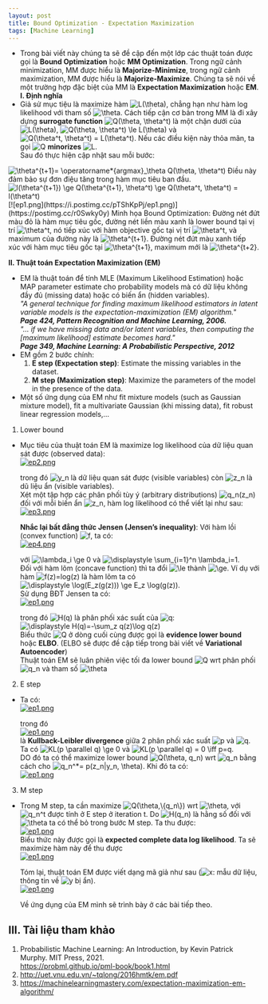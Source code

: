 ```yaml
---
layout: post
title: Bound Optimization - Expectation Maximization
tags: [Machine Learning]
---
```




- Trong bài viết này chúng ta sẽ đề cập đến một lớp các thuật toán được gọi là **Bound Optimization** hoặc **MM Optimization**. Trong ngữ cảnh minimization, MM được hiểu là **Majorize-Minimize**, trong ngữ cảnh maximization, MM được hiểu là **Majorize-Maximize**. Chúng ta sẽ nói về một trường hợp đặc biệt của MM là **Expectation Maximization** hoặc **EM**.  
  **I. Định nghĩa**
- Giả sử mục tiệu là maximize hàm <img src="https://i.upmath.me/svg/L(%5Ctheta)" alt="L(\theta)" />, chẳng hạn như hàm log likelihood với tham số <img src="https://i.upmath.me/svg/%5Ctheta" alt="\theta" />. Cách tiếp cận cơ bản trong MM là đi xây dựng **surrogate function** <img src="https://i.upmath.me/svg/Q(%5Ctheta%2C%20%5Ctheta%5Et)" alt="Q(\theta, \theta^t)" /> là một chặn dưới của <img src="https://i.upmath.me/svg/L(%5Ctheta)" alt="L(\theta)" />, <img src="https://i.upmath.me/svg/Q(%5Ctheta%2C%20%5Ctheta%5Et)%20%5Cle%20L(%5Ctheta)" alt="Q(\theta, \theta^t) \le L(\theta)" /> và <img src="https://i.upmath.me/svg/Q(%5Ctheta%5Et%2C%20%5Ctheta%5Et)%20%3D%20L(%5Ctheta%5Et)" alt="Q(\theta^t, \theta^t) = L(\theta^t)" />. Nếu các điều kiện này thỏa mãn, ta gọi <img src="https://i.upmath.me/svg/Q" alt="Q" /> **minorizes** <img src="https://i.upmath.me/svg/L" alt="L" />.  
Sau đó thực hiện cập nhật sau mỗi bước:  
<img src="https://i.upmath.me/svg/%5Ctheta%5E%7Bt%2B1%7D%3D%20%5Coperatorname*%7Bargmax%7D_%5Ctheta%20Q(%5Ctheta%2C%20%5Ctheta%5Et)%20" alt="\theta^{t+1}= \operatorname*{argmax}_\theta Q(\theta, \theta^t) " />  
Điều này đảm bảo sự đơn điệu tăng trong hàm mục tiêu ban đầu.   
<img src="https://i.upmath.me/svg/l(%5Ctheta%5E%7Bt%2B1%7D)%20%5Cge%20Q(%5Ctheta%5E%7Bt%2B1%7D%2C%20%5Ctheta%5Et)%20%5Cge%20Q(%5Ctheta%5Et%2C%20%5Ctheta%5Et)%20%3D%20l(%5Ctheta%5Et)" alt="l(\theta^{t+1}) \ge Q(\theta^{t+1}, \theta^t) \ge Q(\theta^t, \theta^t) = l(\theta^t)" />  
[![ep1.png](https://i.postimg.cc/pTShKpPj/ep1.png)](https://postimg.cc/r0Swky0y)  
                       Minh họa Bound Optimization: Đường nét đứt màu đỏ là hàm mục tiêu gốc, đường nét liền màu xanh là lower bound tại vị trí <img src="https://i.upmath.me/svg/%5Ctheta%5Et" alt="\theta^t" />, nó tiếp xúc với hàm objective gốc tại vị trí <img src="https://i.upmath.me/svg/%5Ctheta%5Et" alt="\theta^t" />, và maximum của đường này là <img src="https://i.upmath.me/svg/%5Ctheta%5E%7Bt%2B1%7D" alt="\theta^{t+1}" />. Đường nét đứt màu xanh tiếp xúc với hàm mục tiêu gốc tại <img src="https://i.upmath.me/svg/%5Ctheta%5E%7Bt%2B1%7D" alt="\theta^{t+1}" />, maximum mới là <img src="https://i.upmath.me/svg/%5Ctheta%5E%7Bt%2B2%7D" alt="\theta^{t+2}" />.  
                       
 **II. Thuật toán Expectation Maximization (EM)**  

- EM là thuật toán để tính MLE (Maximum Likelihood Estimation) hoặc MAP parameter estimate cho probability models mà có dữ liệu không đầy đủ (missing data) hoặc có biến ẩn (hidden variables).    
*"A general technique for finding maximum likelihood estimators in latent variable models is the expectation-maximization (EM) algorithm."*  
***Page 424, Pattern Recognition and Machine Learning, 2006.***  
*"… if we have missing data and/or latent variables, then computing the [maximum likelihood] estimate becomes hard."*  
***Page 349, Machine Learning: A Probabilistic Perspective, 2012***  
- EM gồm 2 bước chính:  
  1. **E step (Expectation step)**: Estimate the missing variables in the dataset.
  2. **M step (Maximization step)**: Maximize the parameters of the model in the presence of the data.  
- Một số ứng dụng của EM như fit mixture models (such as Gaussian mixture model), fit a multivariate Gaussian (khi missing data), fit robust linear regression models,...  
  
 1. Lower bound  
- Mục tiêu của thuật toán EM là maximize log likelihood của dữ liệu quan sát được (observed data):  
[![ep2.png](https://i.postimg.cc/HLvXtpmQ/ep2.png)](https://postimg.cc/xkHXfVcC)  
  
    trong đó <img src="https://i.upmath.me/svg/y_n" alt="y_n" /> là dữ liệu quan sát được (visible variables) còn <img src="https://i.upmath.me/svg/z_n" alt="z_n" /> là dũ liệu ẩn (visible variables).  
   Xét một tập hợp các phân phối tùy ý (arbitrary distributions) <img src="https://i.upmath.me/svg/q_n(z_n)" alt="q_n(z_n)" /> đối với mỗi biến ẩn <img src="https://i.upmath.me/svg/z_n" alt="z_n" />, hàm log likelihood có thể viết lại như sau:  
[![ep3.png](https://i.postimg.cc/L51WpCDb/ep3.png)](https://postimg.cc/LgmDkVrt)  
  
     **Nhắc lại bất đẳng thức Jensen (Jensen’s inequality)**: Với hàm lồi (convex function) <img src="https://i.upmath.me/svg/f" alt="f" />, ta có:  
[![ep4.png](https://i.postimg.cc/ncsFspRy/ep4.png)](https://postimg.cc/N5cqSqwD)  
  
  với <img src="https://i.upmath.me/svg/%5Clambda_i%20%5Cge%200" alt="\lambda_i \ge 0" /> và <img src="https://i.upmath.me/svg/%5Cdisplaystyle%20%5Csum_%7Bi%3D1%7D%5En%20%5Clambda_i%3D1" alt="\displaystyle \sum_{i=1}^n \lambda_i=1" />.  
  Đối với hàm lõm (concave function) thì ta đổi <img src="https://i.upmath.me/svg/%5Cle%20" alt="\le " /> thành <img src="https://i.upmath.me/svg/%5Cge" alt="\ge" />. Ví dụ với hàm <img src="https://i.upmath.me/svg/f(z)%3Dlog(z)" alt="f(z)=log(z)" /> là hàm lõm ta có  <img src="https://i.upmath.me/svg/%5Cdisplaystyle%20%5Clog(E_z(g(z)))%20%5Cge%20E_z%20%5Clog(g(z))" alt="\displaystyle \log(E_z(g(z))) \ge E_z \log(g(z))" />.  
  Sử dụng BĐT Jensen ta có:  
[![ep1.png](https://i.postimg.cc/pVmQdnvR/ep1.png)](https://postimg.cc/G91T7t95)
  
   trong đó <img src="https://i.upmath.me/svg/H(q)" alt="H(q)" /> là phân phối xác suất của <img src="https://i.upmath.me/svg/q" alt="q" />:  
  <img src="https://i.upmath.me/svg/%5Cdisplaystyle%20H(q)%3D-%5Csum_z%20q(z)%5Clog%20q(z)" alt="\displaystyle H(q)=-\sum_z q(z)\log q(z)" />  
  Biểu thức <img src="https://i.upmath.me/svg/Q" alt="Q" /> ở dòng cuối cùng được gọi là **evidence lower bound** hoặc **ELBO**. (ELBO sẽ được đề cập tiếp trong bài viết về **Variational Autoencoder**)  
 Thuật toán EM sẽ luân phiên việc tối đa lower bound <img src="https://i.upmath.me/svg/Q" alt="Q" /> wrt phân phối <img src="https://i.upmath.me/svg/q_n" alt="q_n" /> và tham số <img src="https://i.upmath.me/svg/%5Ctheta" alt="\theta" />  
   
 2. E step
- Ta có:  
[![ep1.png](https://i.postimg.cc/7Zt0DxRf/ep1.png)](https://postimg.cc/sMSv4Rsr)  
  
  trong đó  
[![ep1.png](https://i.postimg.cc/fTw99tnV/ep1.png)](https://postimg.cc/QVyCLMMD)  
là **Kullback-Leibler divergence** giữa 2 phân phối xác suất <img src="https://i.upmath.me/svg/p" alt="p" /> và <img src="https://i.upmath.me/svg/q" alt="q" />. Ta có <img src="https://i.upmath.me/svg/KL(p%20%5Cparallel%20q)%20%5Cge%200" alt="KL(p \parallel q) \ge 0" /> và <img src="https://i.upmath.me/svg/KL(p%20%5Cparallel%20q)%20%3D%200%20%5Ciff%20p%3Dq" alt="KL(p \parallel q) = 0 \iff p=q" />.  
DO đó ta có thể maximize lower bound <img src="https://i.upmath.me/svg/Q(%5Ctheta%2C%20q_n)" alt="Q(\theta, q_n)" /> wrt <img src="https://i.upmath.me/svg/q_n" alt="q_n" /> bằng cách cho <img src="https://i.upmath.me/svg/q_n%5E*%3D%20p(z_n%7Cy_n%2C%20%5Ctheta)" alt="q_n^*= p(z_n|y_n, \theta)" />. Khi đó ta có:  
[![ep1.png](https://i.postimg.cc/jqJb4ZT9/ep1.png)](https://postimg.cc/nMZgHKCY)  
  
 3. M step 
- Trong M step, ta cần maximize <img src="https://i.upmath.me/svg/Q(%5Ctheta%2C%5C%7Bq_n%5C%7D)" alt="Q(\theta,\{q_n\})" /> wrt <img src="https://i.upmath.me/svg/%5Ctheta" alt="\theta" />, với <img src="https://i.upmath.me/svg/q_n%5Et" alt="q_n^t" /> được tính ở E step ở iteration t. Do <img src="https://i.upmath.me/svg/H(q_n)" alt="H(q_n)" /> là hằng số đối với <img src="https://i.upmath.me/svg/%5Ctheta" alt="\theta" /> ta có thể bỏ trong bước M step.  Ta thu được:  
[![ep1.png](https://i.postimg.cc/qqtMsTLZ/ep1.png)](https://postimg.cc/1VQQSbbp)  
Biểu thức này được gọi là **expected complete data log likelihood**. Ta sẽ maximize hàm này để thu được  
[![ep1.png](https://i.postimg.cc/ZqRRbpNS/ep1.png)](https://postimg.cc/K16FQKQq)  
  
  Tóm lại, thuật toán EM được viết dạng mã giả như sau (<img src="https://i.upmath.me/svg/x" alt="x" />: mẫu dữ liệu, thông tin về <img src="https://i.upmath.me/svg/y" alt="y" /> bị ẩn).  
[![ep1.png](https://i.postimg.cc/ydsL36Vs/ep1.png)](https://postimg.cc/3yfXPT4c)

  
  Về ứng dụng của EM mình sẽ trình bày ở các bài tiếp theo.  
## III. Tài liệu tham khảo  
1. Probabilistic Machine Learning: An Introduction, by Kevin Patrick Murphy.
MIT Press, 2021.    
https://probml.github.io/pml-book/book1.html  
2. http://uet.vnu.edu.vn/~tqlong/2016hmtk/em.pdf  
3. https://machinelearningmastery.com/expectation-maximization-em-algorithm/  



  
  


  
